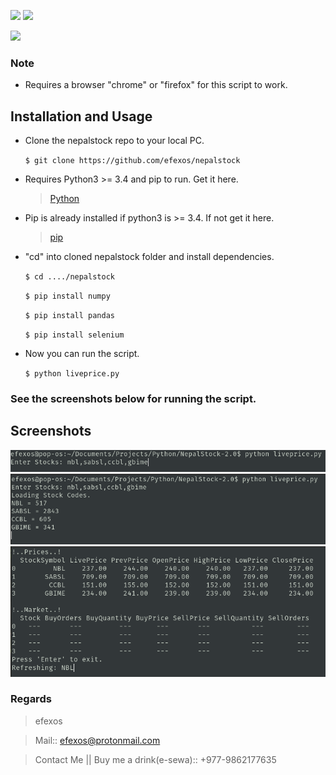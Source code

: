 ![](https://img.shields.io/badge/efexos-nepalstock-brightgreen)
![](https://img.shields.io/badge/version-2.1.4-purple)

![](https://img.shields.io/badge/-Python-blueviolet)

### Note
   - Requires a browser "chrome" or "firefox" for this script to work.

## Installation and Usage
   - Clone the nepalstock repo to your local PC.
      
      `$ git clone https://github.com/efexos/nepalstock`

   - Requires Python3 >= 3.4 and pip to run. Get it here.
      > [Python](https://www.python.org/downloads/)

   - Pip is already installed if python3 is >= 3.4. If not get it here.
      > [pip](https://bootstrap.pypa.io/get-pip.py) 

   - "cd" into cloned nepalstock folder and install dependencies.

      `$ cd ..../nepalstock`

      `$ pip install numpy`

      `$ pip install pandas`

      `$ pip install selenium`

   - Now you can run the script.

      `$ python liveprice.py`

### See the screenshots below for running the script.

## Screenshots
![alt text](https://github.com/efexos/nepalstock/blob/master/screenshots/sc_1.png?raw=true)
![alt text](https://github.com/efexos/nepalstock/blob/master/screenshots/sc_2.png?raw=true)
![alt text](https://github.com/efexos/nepalstock/blob/master/screenshots/sc_3.png?raw=true)

### Regards
   > efexos

   > Mail:: efexos@protonmail.com

   > Contact Me || Buy me a drink(e-sewa):: +977-9862177635 